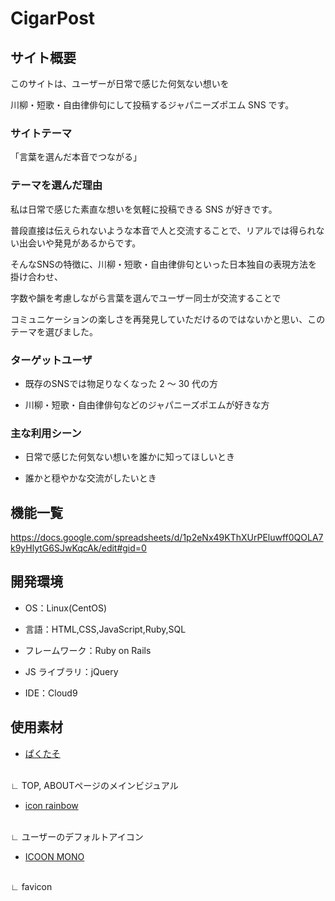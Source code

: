 # CigarPost

## サイト概要

このサイトは、ユーザーが日常で感じた何気ない想いを<br>

川柳・短歌・自由律俳句にして投稿するジャパニーズポエム SNS です。<br>

### サイトテーマ

「言葉を選んだ本音でつながる」

### テーマを選んだ理由

私は日常で感じた素直な想いを気軽に投稿できる SNS が好きです。<br>

普段直接は伝えられないような本音で人と交流することで、リアルでは得られない出会いや発見があるからです。<br>

そんなSNSの特徴に、川柳・短歌・自由律俳句といった日本独自の表現方法を掛け合わせ、<br>

字数や韻を考慮しながら言葉を選んでユーザー同士が交流することで<br>

コミュニケーションの楽しさを再発見していただけるのではないかと思い、このテーマを選びました。

### ターゲットユーザ

- 既存のSNSでは物足りなくなった 2 ～ 30 代の方

- 川柳・短歌・自由律俳句などのジャパニーズポエムが好きな方

### 主な利用シーン

- 日常で感じた何気ない想いを誰かに知ってほしいとき

- 誰かと穏やかな交流がしたいとき

## 機能一覧

https://docs.google.com/spreadsheets/d/1p2eNx49KThXUrPEluwff0QOLA7k9yHlytG6SJwKqcAk/edit#gid=0

## 開発環境

- OS：Linux(CentOS)

- 言語：HTML,CSS,JavaScript,Ruby,SQL

- フレームワーク：Ruby on Rails

- JS ライブラリ：jQuery

- IDE：Cloud9

## 使用素材

- [ぱくたそ](https://www.pakutaso.com/)
<br>
∟ TOP, ABOUTページのメインビジュアル

- [icon rainbow](https://icon-rainbow.com/)
<br>
∟ ユーザーのデフォルトアイコン

- [ICOON MONO](https://icooon-mono.com/)
<br>
∟ favicon